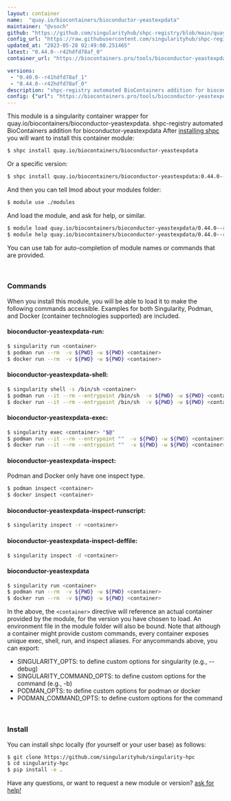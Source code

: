```yaml
---
layout: container
name:  "quay.io/biocontainers/bioconductor-yeastexpdata"
maintainer: "@vsoch"
github: "https://github.com/singularityhub/shpc-registry/blob/main/quay.io/biocontainers/bioconductor-yeastexpdata/container.yaml"
config_url: "https://raw.githubusercontent.com/singularityhub/shpc-registry/main/quay.io/biocontainers/bioconductor-yeastexpdata/container.yaml"
updated_at: "2023-05-28 02:49:00.251465"
latest: "0.44.0--r42hdfd78af_0"
container_url: "https://biocontainers.pro/tools/bioconductor-yeastexpdata"

versions:
 - "0.40.0--r41hdfd78af_1"
 - "0.44.0--r42hdfd78af_0"
description: "shpc-registry automated BioContainers addition for bioconductor-yeastexpdata"
config: {"url": "https://biocontainers.pro/tools/bioconductor-yeastexpdata", "maintainer": "@vsoch", "description": "shpc-registry automated BioContainers addition for bioconductor-yeastexpdata", "latest": {"0.44.0--r42hdfd78af_0": "sha256:a76ec3581f65a33fa907a3755f8c6393d34ac36ecb3199f12e39e806f30b36eb"}, "tags": {"0.40.0--r41hdfd78af_1": "sha256:b91cbc19e73158a8903f5b9edd5d86117f8e88e86e277af80ae5dac2e78f1af8", "0.44.0--r42hdfd78af_0": "sha256:a76ec3581f65a33fa907a3755f8c6393d34ac36ecb3199f12e39e806f30b36eb"}, "docker": "quay.io/biocontainers/bioconductor-yeastexpdata"}
---
```


This module is a singularity container wrapper for quay.io/biocontainers/bioconductor-yeastexpdata.
shpc-registry automated BioContainers addition for bioconductor-yeastexpdata
After [installing shpc](#install) you will want to install this container module:


```bash
$ shpc install quay.io/biocontainers/bioconductor-yeastexpdata
```

Or a specific version:

```bash
$ shpc install quay.io/biocontainers/bioconductor-yeastexpdata:0.44.0--r42hdfd78af_0
```

And then you can tell lmod about your modules folder:

```bash
$ module use ./modules
```

And load the module, and ask for help, or similar.

```bash
$ module load quay.io/biocontainers/bioconductor-yeastexpdata/0.44.0--r42hdfd78af_0
$ module help quay.io/biocontainers/bioconductor-yeastexpdata/0.44.0--r42hdfd78af_0
```

You can use tab for auto-completion of module names or commands that are provided.

<br>

### Commands

When you install this module, you will be able to load it to make the following commands accessible.
Examples for both Singularity, Podman, and Docker (container technologies supported) are included.

#### bioconductor-yeastexpdata-run:

```bash
$ singularity run <container>
$ podman run --rm  -v ${PWD} -w ${PWD} <container>
$ docker run --rm  -v ${PWD} -w ${PWD} <container>
```

#### bioconductor-yeastexpdata-shell:

```bash
$ singularity shell -s /bin/sh <container>
$ podman run --it --rm --entrypoint /bin/sh  -v ${PWD} -w ${PWD} <container>
$ docker run --it --rm --entrypoint /bin/sh  -v ${PWD} -w ${PWD} <container>
```

#### bioconductor-yeastexpdata-exec:

```bash
$ singularity exec <container> "$@"
$ podman run --it --rm --entrypoint ""  -v ${PWD} -w ${PWD} <container> "$@"
$ docker run --it --rm --entrypoint ""  -v ${PWD} -w ${PWD} <container> "$@"
```

#### bioconductor-yeastexpdata-inspect:

Podman and Docker only have one inspect type.

```bash
$ podman inspect <container>
$ docker inspect <container>
```

#### bioconductor-yeastexpdata-inspect-runscript:

```bash
$ singularity inspect -r <container>
```

#### bioconductor-yeastexpdata-inspect-deffile:

```bash
$ singularity inspect -d <container>
```



#### bioconductor-yeastexpdata

```bash
$ singularity run <container>
$ podman run --rm  -v ${PWD} -w ${PWD} <container>
$ docker run --rm  -v ${PWD} -w ${PWD} <container>
```


In the above, the `<container>` directive will reference an actual container provided
by the module, for the version you have chosen to load. An environment file in the
module folder will also be bound. Note that although a container
might provide custom commands, every container exposes unique exec, shell, run, and
inspect aliases. For anycommands above, you can export:

 - SINGULARITY_OPTS: to define custom options for singularity (e.g., --debug)
 - SINGULARITY_COMMAND_OPTS: to define custom options for the command (e.g., -b)
 - PODMAN_OPTS: to define custom options for podman or docker
 - PODMAN_COMMAND_OPTS: to define custom options for the command

<br>

### Install

You can install shpc locally (for yourself or your user base) as follows:

```bash
$ git clone https://github.com/singularityhub/singularity-hpc
$ cd singularity-hpc
$ pip install -e .
```

Have any questions, or want to request a new module or version? [ask for help!](https://github.com/singularityhub/singularity-hpc/issues)